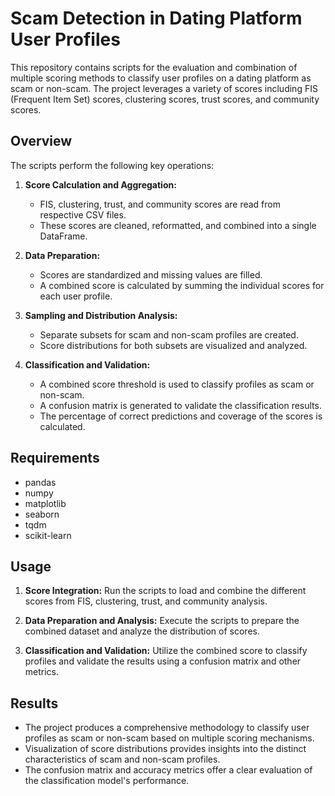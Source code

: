 # Scam Detection in Dating Platform User Profiles

This repository contains scripts for the evaluation and combination of multiple scoring methods to classify user profiles on a dating platform as scam or non-scam. The project leverages a variety of scores including FIS (Frequent Item Set) scores, clustering scores, trust scores, and community scores.

## Overview

The scripts perform the following key operations:

1. **Score Calculation and Aggregation:**
   - FIS, clustering, trust, and community scores are read from respective CSV files.
   - These scores are cleaned, reformatted, and combined into a single DataFrame.

2. **Data Preparation:**
   - Scores are standardized and missing values are filled.
   - A combined score is calculated by summing the individual scores for each user profile.

3. **Sampling and Distribution Analysis:**
   - Separate subsets for scam and non-scam profiles are created.
   - Score distributions for both subsets are visualized and analyzed.

4. **Classification and Validation:**
   - A combined score threshold is used to classify profiles as scam or non-scam.
   - A confusion matrix is generated to validate the classification results.
   - The percentage of correct predictions and coverage of the scores is calculated.

## Requirements

- pandas
- numpy
- matplotlib
- seaborn
- tqdm
- scikit-learn

## Usage

1. **Score Integration:** Run the scripts to load and combine the different scores from FIS, clustering, trust, and community analysis.

2. **Data Preparation and Analysis:** Execute the scripts to prepare the combined dataset and analyze the distribution of scores.

3. **Classification and Validation:** Utilize the combined score to classify profiles and validate the results using a confusion matrix and other metrics.

## Results

- The project produces a comprehensive methodology to classify user profiles as scam or non-scam based on multiple scoring mechanisms.
- Visualization of score distributions provides insights into the distinct characteristics of scam and non-scam profiles.
- The confusion matrix and accuracy metrics offer a clear evaluation of the classification model's performance.
